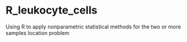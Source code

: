 # R_leukocyte_cells
Using R to apply nonparametric statistical methods for the two or more samples location problem

